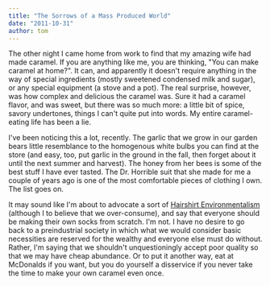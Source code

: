 ```yaml
---
title: "The Sorrows of a Mass Produced World"
date: "2011-10-31"
author: tom
---
```


The other night I came home from work to find that my amazing wife had made caramel. If you are anything like me, you are thinking, "You can make caramel at home?". It can, and apparently it doesn't require anything in the way of special ingredients (mostly sweetened condensed milk and sugar), or any special equipment (a stove and a pot). The real surprise, however, was how complex and delicious the caramel was. Sure it had a caramel flavor, and was sweet, but there was so much more: a little bit of spice, savory undertones, things I can't quite put into words. My entire caramel-eating life has been a lie.

I've been noticing this a lot, recently. The garlic that we grow in our garden bears little resemblance to the homogenous white bulbs you can find at the store (and easy, too, put garlic in the ground in the fall, then forget about it until the next summer and harvest). The honey from her bees is some of the best stuff I have ever tasted. The Dr. Horrible suit that she made for me a couple of years ago is one of the most comfortable pieces of clothing I own. The list goes on.

It may sound like I'm about to advocate a sort of [Hairshirt Environmentalism](http://en.wikipedia.org/wiki/Hairshirt_environmentalism) (although I to believe that we over-consume), and say that everyone should be making their own socks from scratch. I'm not. I have no desire to go back to a preindustrial society in which what we would consider basic necessities are reserved for the wealthy and everyone else must do without. Rather, I'm saying that we shouldn't unquestioningly accept poor quality so that we may have cheap abundance. Or to put it another way, eat at McDonalds if you want, but you do yourself a disservice if you never take the time to make your own caramel even once.
